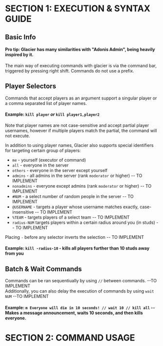 # SECTION 1: EXECUTION & SYNTAX GUIDE
## Basic Info
#### Pro tip: Glacier has many similarities with "Adonis Admin", being heavily inspired by it.
The main way of executing commands with glacier is via the command bar, triggered by pressing right shift. Commands do not use a prefix.
## Player Selectors
Commands that accept players as an argument support a singular player or a comma separated list of player names.
#### Example: `kill player` *or* `kill player1,player2`
Note that player names are not case-sensitive and accept partial player usernames, however if multiple players match the partial, the command will not execute.  
  
In addition to using player names, Glacier also supports special identifiers for targeting certain group of players:

* `me` - yourself (executor of command)
* `all` - everyone in the server
* `others` - everyone in the server except yourself
* `admins` - all admins in the server (rank `moderator` or higher) -- TO IMPLEMENT
* `nonadmins` - everyone except admins (rank `moderator` or higher) -- TO IMPLEMENT
* `#NUM` - a select number of random people in the server -- TO IMPLEMENT
* `@USERNAME` - targets a player whose username matches exactly, case-insensitive -- TO IMPLEMENT
* `%TEAM` - targets players of a select team -- TO IMPLEMENT
* `radius-NUM` targets players within a certain radius around you (in studs) -- TO IMPLEMENT  
  
Placing `-` before any selector inverts the selection -- TO IMPLEMENT  
#### Example: `kill -radius-10` - kills all players further than 10 studs away from you
## Batch & Wait Commands
Commands can be ran sequentiually by using `//` between commands. --TO IMPLEMENT  
Additionally, you can also delay the execution of commands by using `wait NUM` --TO IMPLEMENT  
#### Example: `m Everyone will die in 10 seconds! // wait 10 // kill all` --Makes a message announcement, waits 10 seconds, and then kills everyone.
# SECTION 2: COMMAND USAGE
